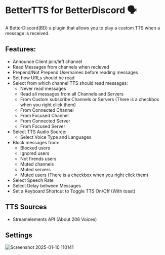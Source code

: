 # BetterTTS for BetterDiscord 🗣️
A BetterDiscord(BD) a plugin that allows you to play a custom TTS when a message is received.
## Features:
- Announce Client join/left channel
- Read Messages from channels when recieved
- Prepend/Not Prepend Usernames before reading messages
- Set how URLs should be read
- Select from which channel TTS should read messages:
    - Never read messages
    - Read all messages from all Channels and Servers
    - From Custom subscribe Channels or Servers (There is a checkbox when you right click them)
    - From Connected Channel
    - From Focused Channel
    - From Connected Server
    - From Focused Server
- Select TTS Audio Source:
    - Select Voice Type and Languages
- Block messages from:
    - Blocked users
    - Ignored users
    - Not firends users
    - Muted channels
    - Muted servers
    - Muted users (There is a checkbox when you right click them)
- Select Speech Rate
- Select Delay between Messages
- Set a Keyboard Shortcut to Toggle TTS On/Off (With toast)
## TTS Sources
- Streamelements API (About 206 Voices)
## Settings
![Screenshot 2025-01-10 110141](https://github.com/user-attachments/assets/74f679db-2807-4bf6-9d94-b06297c1a0f3)
